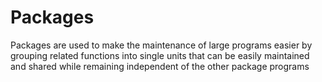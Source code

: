 # Packages

Packages are used to make the maintenance of large programs easier by
grouping related functions into single units that can be easily maintained
and shared while remaining independent of the other package programs
